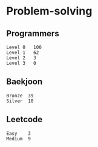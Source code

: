 # Problem-solving 

## Programmers
```
Level 0	  100
Level 1   62
Level 2   3
Level 3   0
```


## Baekjoon
```
Bronze	39
Silver  10
```

## Leetcode
```
Easy    3
Medium  9
```
